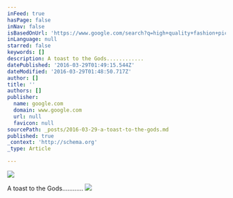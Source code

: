 ```yaml
---
inFeed: true
hasPage: false
inNav: false
isBasedOnUrl: 'https://www.google.com/search?q=high+quality+fashion+pictures&espv=2&biw=1384&bih=720&source=lnms&tbm=isch&sa=X&ved=0ahUKEwiQp4rI4uTLAhUJ6WMKHSQKAXcQ_AUIBygC#tbm=isch&q=fear+of+god+pictures&imgrc=I9feGqdE7_C0eM%3A'
inLanguage: null
starred: false
keywords: []
description: A toast to the Gods............
datePublished: '2016-03-29T01:49:15.544Z'
dateModified: '2016-03-29T01:48:50.717Z'
author: []
title: ''
authors: []
publisher:
  name: google.com
  domain: www.google.com
  url: null
  favicon: null
sourcePath: _posts/2016-03-29-a-toast-to-the-gods.md
published: true
_context: 'http://schema.org'
_type: Article

---
```

![](http://www.upscalehype.com/wp-content/uploads/2013/12/Fear-of-God-LA-Second-Collection-Brothers-Keepers-Bomber-Jacket-drop-crotch-shorts-thermals-2.jpg)

A toast to the Gods............
![](https://the-grid-user-content.s3-us-west-2.amazonaws.com/69822e43-e8aa-47bf-9208-29a5da274c73.jpg)